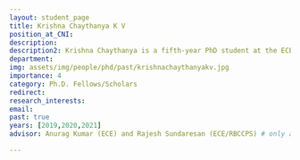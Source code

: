 ```yaml
---
layout: student_page
title: Krishna Chaythanya K V
position_at_CNI: 
description: 
description2: Krishna Chaythanya is a fifth-year PhD student at the ECE Department. He obtained his M.Sc(Engg) in ECE from the Indian Institute of Science in 2011 and a B.E. degree in ECE from PES Institute of Technology, Bangalore, in 2008. Before joining IISc for the PhD program, he designed IoT Networks for Home Automation at a startup. Earlier, he worked at Imagination Technologies and CSR Technologies, developing algorithms for wireless baseband transceivers. His research interests are broadly in inference, and control over networks. He is currently working on applying sequential hypothesis testing and learning techniques for inference over networks with applications in Industrial Automation.
department:
img: assets/img/people/phd/past/krishnachaythanyakv.jpg
importance: 4
category: Ph.D. Fellows/Scholars
redirect: 
research_interests: 
email: 
past: true
years: [2019,2020,2021]
advisor: Anurag Kumar (ECE) and Rajesh Sundaresan (ECE/RBCCPS) # only applicable for students or fellows

---
```

